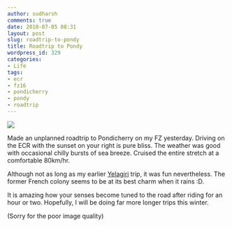 ```yaml
---
author: sudharsh
comments: true
date: 2010-07-05 08:31
layout: post
slug: roadtrip-to-pondy
title: Roadtrip to Pondy
wordpress_id: 329
categories:
- Life
tags:
- ecr
- fz16
- pondicherry
- pondy
- roadtrip
---
```


[![](http://sudharsh.files.wordpress.com/2010/07/photo-02211.jpg?w=219)](http://sudharsh.files.wordpress.com/2010/07/photo-02211.jpg)





Made an unplanned roadtrip to Pondicherry on my FZ yesterday. Driving on the ECR with the sunset on your right is pure bliss. The weather was good with occasional chilly bursts of sea breeze. Cruised the entire stretch at a comfortable 80km/hr.

Although not as long as my earlier [Yelagiri](http://sudharsh.wordpress.com/2009/12/17/road-trip-to-yelagiri/) trip, it was fun nevertheless. The former French colony seems to be at its best charm when it rains :D.

It is amazing how your senses become tuned to the road after riding for an hour or two. Hopefully, I will be doing far more longer trips this winter.

(Sorry for the poor image quality)
